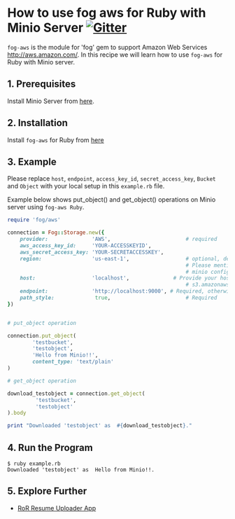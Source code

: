 # How to use fog aws for Ruby with Minio Server [![Gitter](https://badges.gitter.im/Join%20Chat.svg)](https://gitter.im/minio/minio?utm_source=badge&utm_medium=badge&utm_campaign=pr-badge&utm_content=badge)

`fog-aws` is the module for 'fog' gem to support Amazon Web Services http://aws.amazon.com/. 
In this recipe we will learn how to use `fog-aws` for Ruby with Minio server.

## 1. Prerequisites

Install Minio Server from [here](http://docs.minio.io/docs/minio).
 
## 2. Installation

Install `fog-aws` for Ruby from  [here](https://github.com/fog/fog-aws)

## 3. Example

Please replace ``host``, ``endpoint``, ``access_key_id``, ``secret_access_key``, ``Bucket`` and ``Object`` with your local setup in this ``example.rb`` file.

Example below shows put_object() and get_object() operations on Minio server using `fog-aws Ruby`.

```ruby
require 'fog/aws'

connection = Fog::Storage.new({
    provider:              'AWS',                        # required
    aws_access_key_id:     'YOUR-ACCESSKEYID',
    aws_secret_access_key: 'YOUR-SECRETACCESSKEY',
    region:                'us-east-1',                  # optional, defaults to 'us-east-1',
                                                         # Please mention other regions if you have changed
                                                         # minio configuration
    host:                  'localhost',              # Provide your host name here, otherwise fog-aws defaults to
                                                         # s3.amazonaws.com
    endpoint:              'http://localhost:9000', # Required, otherwise defauls to nil
    path_style:         	true,                        # Required
})


# put_object operation

connection.put_object(
        'testbucket',
        'testobject',
        'Hello from Minio!!',
        content_type: 'text/plain'
)

# get_object operation

download_testobject = connection.get_object(
         'testbucket',
         'testobject'
).body

print "Downloaded 'testobject' as  #{download_testobject}."

```

## 4. Run the Program

```
$ ruby example.rb
Downloaded 'testobject' as  Hello from Minio!!.
```
## 5. Explore Further

* [RoR Resume Uploader App](https://docs.minio.io/docs/ror-resume-uploader-app)
 
